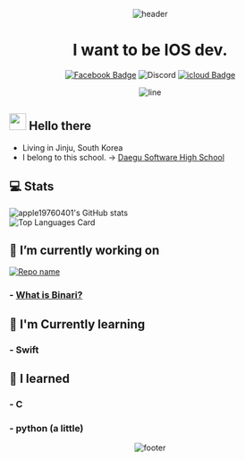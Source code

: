 <div align=center>
  
![header](https://capsule-render.vercel.app/api?type=rounded&color=timeGradient&height=300&section=header&text=apple19760401&fontSize=90&fontColor=FFFFFF&animation=fadeIn)
  <h1>
    I want to be IOS dev.
  </h1>

 [![Facebook Badge](https://img.shields.io/badge/김부성-1877f2?style=flat-square&logo=facebook&logoColor=white&link=https://www.facebook.com/profile.php?id=100045581492288)](https://www.facebook.com/profile.php?id=100045581492288)
![Discord](https://img.shields.io/badge/apple19760401%232421-Discord?logo=discord&style=flat-square&color=7289DA&logoColor=white)
[![icloud Badge](https://img.shields.io/badge/bs2740@icloud.com-icloud?style=flat-square&logo=icloud&logoColor=white&link=mailto:bs2740@icloud.com)](mailto:bs2740@icloud.com)

![line](https://capsule-render.vercel.app/api?type=soft&color=timeGradient&height=10)

</div>

<!--
**apple19760401/apple19760401** is a ✨ _special_ ✨ repository because its `README.md` (this file) appears on your GitHub profile.

Here are some ideas to get you started:

- 🔭 I’m currently working on ...
- 🌱 I’m currently learning ...
- 👯 I’m looking to collaborate on ...
- 🤔 I’m looking for help with ...
- 💬 Ask me about ...
- 📫 How to reach me: ...
- 😄 Pronouns: ...
- ⚡ Fun fact: ...
-->

## <img src="https://raw.githubusercontent.com/MartinHeinz/MartinHeinz/master/wave.gif" width="30px"> Hello there
- Living in Jinju, South Korea
- I belong to this school. -> [Daegu Software High School](https://ko.wikipedia.org/wiki/%EB%8C%80%EA%B5%AC%EC%86%8C%ED%94%84%ED%8A%B8%EC%9B%A8%EC%96%B4%EA%B3%A0%EB%93%B1%ED%95%99%EA%B5%90)

## 💻 Stats
![apple19760401's GitHub stats](https://github-readme-stats.vercel.app/api?username=apple19760401&show_icons=true&count_private=true)  
![Top Languages Card](https://github-readme-stats.vercel.app/api/top-langs/?username=apple19760401)


## 📍 I’m currently working on
[![Repo name](https://github-readme-stats.vercel.app/api/pin/?username=apple19760401&repo=binari-ios)](https://github.com/apple19760401/binari-ios)
### - [What is Binari?](https://web.facebook.com/%EB%B9%84%EB%82%98%EB%A6%AC-108970140963553)


## 📖 I'm Currently learning
### - Swift


## 🔭 I learned
### - C
### - python (a little)


<div align=center>
  
![footer](https://capsule-render.vercel.app/api?type=soft&color=timeGradient&height=50&section=footer)

</div>
